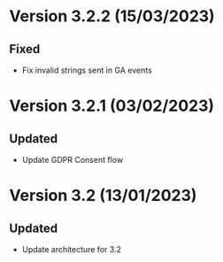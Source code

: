 # Version 3.2.2 (15/03/2023)

## Fixed

* Fix invalid strings sent in GA events

# Version 3.2.1 (03/02/2023)

## Updated

* Update GDPR Consent flow

# Version 3.2 (13/01/2023)

## Updated

* Update architecture for 3.2
